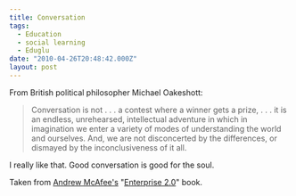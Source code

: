 ```yaml
---
title: Conversation
tags:
  - Education
  - social learning
  - Eduglu
date: "2010-04-26T20:48:42.000Z"
layout: post
---
```


From British political philosopher Michael Oakeshott:

> Conversation is not . . . a contest where a winner gets a prize, . . . it is an endless, unrehearsed, intellectual adventure in which in imagination we enter a variety of modes of understanding the world and ourselves. And, we are not disconcerted by the differences, or dismayed by the inconclusiveness of it all.
> 

I really like that. Good conversation is good for the soul.

Taken from [Andrew McAfee's][0] "[Enterprise 2.0][1]" book.


[0]: http://andrewmcafee.org/
[1]: http://www.amazon.com/Enterprise-2-0-Collaborative-Organizations-Challenges/dp/1422125874/ref=sr_1_2?ie=UTF8&s=books&qid=1272314809&sr=8-2